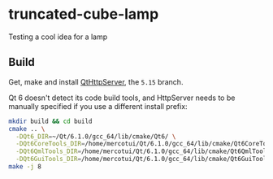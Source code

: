 # truncated-cube-lamp

Testing a cool idea for a lamp

## Build

Get, make and install [QtHttpServer](https://code.qt.io/qt-extensions/qthttpserver.git),
the `5.15` branch.

Qt 6 doesn't detect its code build tools,
and HttpServer needs to be manually specified if you use a different install prefix:

```bash
mkdir build && cd build
cmake .. \
  -DQt6_DIR=~/Qt/6.1.0/gcc_64/lib/cmake/Qt6/ \
  -DQt6CoreTools_DIR=/home/mercotui/Qt/6.1.0/gcc_64/lib/cmake/Qt6CoreTools \
  -DQt6QmlTools_DIR=/home/mercotui/Qt/6.1.0/gcc_64/lib/cmake/Qt6QmlTools \
  -DQt6GuiTools_DIR=/home/mercotui/Qt/6.1.0/gcc_64/lib/cmake/Qt6GuiTools
make -j 8
```
